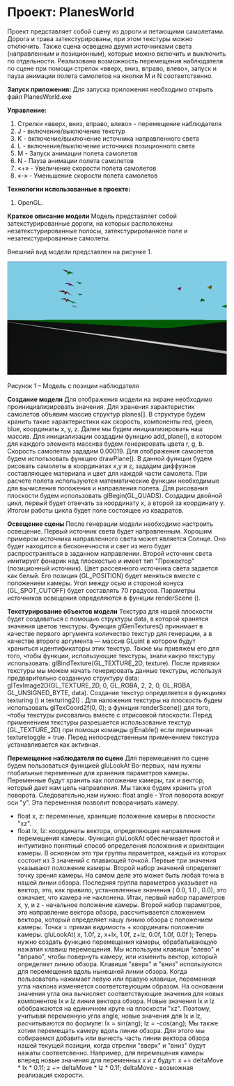 # Проект: PlanesWorld

Проект представляет собой сцену из дороги и летающими самолетами. Дорога и трава затекстурированы, при этом текстуры можно отключить. Также сцена освещена двумя источниками света (направленным и позиционным), которые можно включить и выключить по отдельности. Реализована возможность перемещения наблюдателя по сцене при помощи стрелок «вверх, вниз, вправо, влево», запуск и пауза анимации полета самолетов на кнопки M и N соответственно.

**Запуск приложения:**
Для запуска приложения необходимо открыть файл PlanesWorld.exe

**Управление:**
1. Стрелки «вверх, вниз, вправо, влево» - перемещение наблюдателя
2. J - включение/выключение текстур
3. K - включение/выключение источника направленного света
4. L - включение/выключение источника позиционного света
5. M - Запуск анимации полета самолетов 
6. N - Пауза анимации полета самолетов 
7. «+» - Увеличение скорости полета самолетов
8. «-» - Уменьшение скорости полета самолетов

**Технологии использованные в проекте:**
1. OpenGL.

**Краткое описание модели**
Модель представляет собой затекстурированные дороги, на которых расположены незатекстурированные полосы, затекстурированное поле и незатекстурированные самолеты.

Внешний вид модели представлен на рисунке 1.
 
<div>
<p>
  <img  src="https://github.com/hedgehogscodes/PlanesWorld-openGL/blob/main/assets/planes.png"/>
</p>
</div>
Рисунок 1 – Модель с позиции наблюдателя

**Создание модели**
Для отображения модели на экране необходимо проинициализировать значения. Для хранения характеристик самолетов объявим массив структур planes[].  В структуре будем хранить такие характеристики как скорость, компоненты red, green, blue, координаты x, y, z.
Далее мы будем инициализировать наш массив. Для инициализации создадим функцию add_plane(), в котором для каждого элемента массива будем генерировать цвета r, g, b. Скорость самолетам зададим 0.00019.
Для отображения самолетов будем использовать функцию drawPlane().
В данной функции будем рисовать самолеты в координатах x,y и z, зададим диффузное составляющее материала и цвет для каждой части самолета.
При расчете полета используются математические функции необходимые для вычисления положения и направления полета.
Для рисования плоскости будем использовать glBegin(GL_QUADS).
Создадим двойной цикл, первый будет отвечать за координату x, а второй за координату y. Итогом работы цикла будет поле состоящее из квадратов.

**Освещение сцены**
После генерации модели необходимо настроить освещение. 
Первый источник света будет направленным. Хорошим примером источника направленного света может является Солнце. Оно будет находится в бесконечности и свет из него будет распространяться в заданном направлении.
Второй источник света имитирует фонарик над плоскостью и имеет тип "Прожектор" (позиционный источник). Цвет рассеянного источника света задается как белый. Его позиция (GL_POSITION) будет меняться вместе с положением камеры. Угол между осью и стороной конуса (GL_SPOT_CUTOFF) будет составлять 70 градусов.
Параметры источников освещения определяются в функции renderScene ().

**Текстурирование объектов модели**
Текстура для нашей плоскости будет создаваться с помощью структуры data, в которой хранятся значения цветов текстуры. Функция glGenTextures() принимает в качестве первого аргумента количество текстур для генерации, а в качестве второго аргумента — массив GLuint в котором будут храниться идентификаторы этих текстур. Также мы привяжем его для того, чтобы функции, использующие текстуры, знали какую текстуру использовать: glBindTexture(GL_TEXTURE_2D, texture). После привязки текстуры мы можем начать генерировать данные текстуры, используя предварительно созданную структуру data: glTexImage2D(GL_TEXTURE_2D, 0, GL_RGBA, 2, 2, 0, GL_RGBA, GL_UNSIGNED_BYTE, data).
Создание текстур определяется в функцииях texturing () и texturing2() .
Для наложения текстуры на плоскость будем использовать glTexCoord2f(0, 0); в функции renderScene() для того, чтобы текстуры рисовались вместе с отрисовкой плоскости.
Перед применением текстуры разрешается использование текстур (GL_TEXTURE_2D) при помощи команды glEnable() если переменная texturetoggle = true. Перед непосредственным применением текстура устанавливается как активная.

**Перемещение наблюдателя по сцене**
Для перемещения по сцене будем пользоваться функцией gluLookAt
Во-первых, нам нужны глобальные переменные для хранения параметров камеры. Переменные будут хранить как положение камеры, так и вектор, который дает нам цель направления. Мы также будем хранить угол поворота.
Следовательно,нам нужно:
float angle - Угол поворота вокруг оси "у". Эта переменная позволит поворачивать камеру.
- float x, z: переменные, хранящие положение камеры в плоскости "xz".
- float lx, lz: координаты вектора, определяющие направление перемещения камеры.
Функция gluLookAt обеспечивает простой и интуитивно понятный способ определения положения и ориентации камеры. В основном это три группы параметров, каждый из которых состоит из 3 значений с плавающей точкой. Первые три значения указывают положение камеры. Второй набор значений определяет точку зрения камеры. На самом деле это может быть любая точка в нашей линии обзора. Последняя группа параметров указывает на вектор, это, как правило, установленные значения ( 0.0, 1.0 , 0.0), это означает, что камера не наклонена. Итак, первый набор параметров х, у, и z - начальное положение камеры. Второй набор параметров, это направление вектора обзора, рассчитывается сложением вектора, который определяет нашу линию обзора с положением камеры. Точка = прямая видимость + координаты положения камеры. 
gluLookAt(   x, 1.0f,     z,
		  x+lx, 1.0f,  z+lz,
		  0.0f, 1.0f,  0.0f );
Теперь нужно создать функцию перемещения камеры, обрабатывающую нажатия клавиш перемещения. Мы используем клавиши "влево" и "вправо", чтобы повернуть камеру, или изменить вектор, который определяет линию обзора. Клавиши "вверх" и "вниз" используются для перемещения вдоль нынешней линии обзора. Когда пользователь нажимает левую или правую клавиши, переменная угла наклона изменяется соответствующим образом. На основании значения угла она вычисляет соответствующие значения для новых компонентов lx и lz линии вектора обзора. Новые значения lx и lz обображаются на единичном круге на плоскости "xz". Поэтому, учитывая переменную угла angle, новые значения для lx и lz, расчитываются по формуле:
lx = sin(ang);
lz = -cos(ang);
Мы также хотим перемещать камеру вдоль линии обзора. Для этого мы собираемся добавить или вычесть часть линии вектора обзора нашей текущей позиции, когда стрелки "вверх" и "вниз" будут нажаты соответсвенно. Например, для перемещения камеры вперед новые значения для переменных x и z будут:
x += deltaMove * lx * 0.1f;
z += deltaMove * lz * 0.1f;
deltaMove - возможная реализация скорости.
